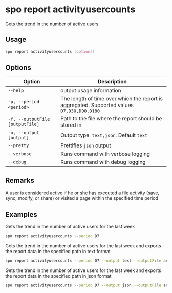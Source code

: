 # spo report activityusercounts

Gets the trend in the number of active users

## Usage

```sh
spo report activityusercounts [options]
```

## Options

Option|Description
------|-----------
`--help`|output usage information
`-p, --period <period>`|The length of time over which the report is aggregated. Supported values `D7,D30,D90,D180`
`-f, --outputFile [outputFile]`|Path to the file where the report should be stored in
`-o, --output [output]`|Output type. `text,json`. Default `text`
`--pretty`|Prettifies `json` output
`--verbose`|Runs command with verbose logging
`--debug`|Runs command with debug logging

## Remarks

A user is considered active if he or she has executed a file activity (save, sync, modify, or share) or visited a page within the specified time period

## Examples

Gets the trend in the number of active users for the last week

```sh
spo report activityusercounts --period D7
```

Gets the trend in the number of active users for the last week and exports the report data in the specified path in text format

```sh
spo report activityusercounts --period D7 --output text --outputFile activityusercounts.txt
```

Gets the trend in the number of active users for the last week and exports the report data in the specified path in json format

```sh
spo report activityusercounts --period D7 --output json --outputFile activityusercounts.json
```
